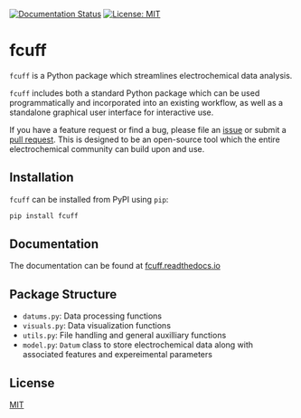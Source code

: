 [![Documentation Status](https://readthedocs.org/projects/fcuff)](https://fcuff.readthedocs.io/en/latest/?badge=latest) [![License: MIT](https://img.shields.io/badge/License-MIT-yellow.svg)](https://opensource.org/licenses/MIT)

# fcuff
`fcuff` is a Python package which streamlines electrochemical data analysis. 

`fcuff` includes both a standard Python package which can be used programmatically and incorporated into an existing workflow, as well as a standalone graphical user interface for interactive use.

If you have a feature request or find a bug, please file an [issue](https://github.com/SiegKat/fcuff/issues) or submit a [pull request](https://github.com/SiegKat/fcuff/pulls). This is designed to be an open-source tool which the entire electrochemical community can build upon and use.

## Installation
`fcuff` can be installed from PyPI using `pip`:

```bash
pip install fcuff
```

## Documentation
The documentation can be found at [fcuff.readthedocs.io](https://fcuff.readthedocs.io/en/latest/) 

##  Package Structure
- `datums.py`: Data processing functions
- `visuals.py`: Data visualization functions
- `utils.py`: File handling and general auxilliary functions
- `model.py`:  `Datum` class to store electrochemical data along with associated features  and expereimental parameters

## License
[MIT](https://choosealicense.com/licenses/mit/) 
